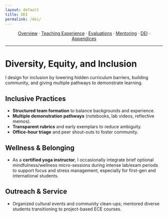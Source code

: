 ```yaml
---
layout: default
title: DEI
permalink: /dei/
---
```


<p align="center">
  <a href="{{ '/' | relative_url }}">Overview</a> ·
  <a href="{{ '/teaching/' | relative_url }}">Teaching Experience</a> ·
  <a href="{{ '/evaluations/' | relative_url }}">Evaluations</a> ·
  <a href="{{ '/mentoring/' | relative_url }}">Mentoring</a> ·
  <a href="{{ '/dei/' | relative_url }}">DEI</a> ·
  <a href="{{ '/appendices/' | relative_url }}">Appendices</a>
</p>
<hr/>

# Diversity, Equity, and Inclusion

I design for inclusion by lowering hidden curriculum barriers, building community, and giving multiple pathways to demonstrate learning.

## Inclusive Practices
- **Structured team formation** to balance backgrounds and experience.
- **Multiple demonstration pathways** (notebooks, lab videos, reflective memos).
- **Transparent rubrics** and early exemplars to reduce ambiguity.
- **Office-hour triage** and peer shout-outs to foster community.

## Wellness & Belonging
- As a **certified yoga instructor**, I occasionally integrate brief optional mindfulness/wellness micro-sessions during intense lab/exam periods to support focus and stress management, especially for first-gen and international students.

## Outreach & Service
- Organized cultural events and community clean-ups; mentored diverse students transitioning to project-based ECE courses.
